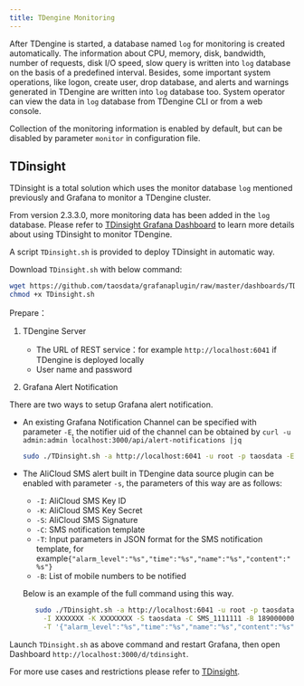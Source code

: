 ```yaml
---
title: TDengine Monitoring
---
```


After TDengine is started, a database named `log` for monitoring is created automatically. The information about CPU, memory, disk, bandwidth, number of requests, disk I/O speed, slow query is written into `log` database on the basis of a predefined interval. Besides, some important system operations, like logon, create user, drop database, and alerts and warnings generated in TDengine are written into `log` database too. System operator can view the data in `log` database from TDengine CLI or from a web console.

Collection of the monitoring information is enabled by default, but can be disabled by parameter `monitor` in configuration file. 

## TDinsight 

TDinsight is a total solution which uses the monitor database `log` mentioned previously and Grafana to monitor a TDengine cluster.

From version 2.3.3.0, more monitoring data has been added in the `log` database. Please refer to [TDinsight Grafana Dashboard](https://grafana.com/grafana/dashboards/15167) to learn more details about using TDinsight to monitor TDengine.

A script `TDinsight.sh` is provided to deploy TDinsight in automatic way.

Download `TDinsight.sh` with below command:

```bash
wget https://github.com/taosdata/grafanaplugin/raw/master/dashboards/TDinsight.sh
chmod +x TDinsight.sh
```

Prepare：

1. TDengine Server

   - The URL of REST service：for example `http://localhost:6041` if TDengine is deployed locally
   - User name and password

2. Grafana Alert Notification

There are two ways to setup Grafana alert notification.

- An existing Grafana Notification Channel can be specified with parameter `-E`, the notifier uid of the channel can be obtained by `curl -u admin:admin localhost:3000/api/alert-notifications |jq`

     ```bash
     sudo ./TDinsight.sh -a http://localhost:6041 -u root -p taosdata -E <notifier uid>
     ```

- The AliCloud SMS alert built in TDengine data source plugin can be enabled with parameter `-s`, the parameters of this way are as follows:

  - `-I`: AliCloud SMS Key ID
  - `-K`: AliCloud SMS Key Secret
  - `-S`: AliCloud SMS Signature
  - `-C`: SMS notification template
  - `-T`: Input parameters in JSON format for the SMS notification template, for example`{"alarm_level":"%s","time":"%s","name":"%s","content":"%s"}`
  - `-B`: List of mobile numbers to be notified

  Below is an example of the full command using this way.

  ```bash
     sudo ./TDinsight.sh -a http://localhost:6041 -u root -p taosdata -s \
       -I XXXXXXX -K XXXXXXXX -S taosdata -C SMS_1111111 -B 18900000000 \
       -T '{"alarm_level":"%s","time":"%s","name":"%s","content":"%s"}'
  ```

Launch `TDinsight.sh` as above command and restart Grafana, then open Dashboard `http://localhost:3000/d/tdinsight`.

For more use cases and restrictions please refer to [TDinsight](/reference/tdinsight/).
